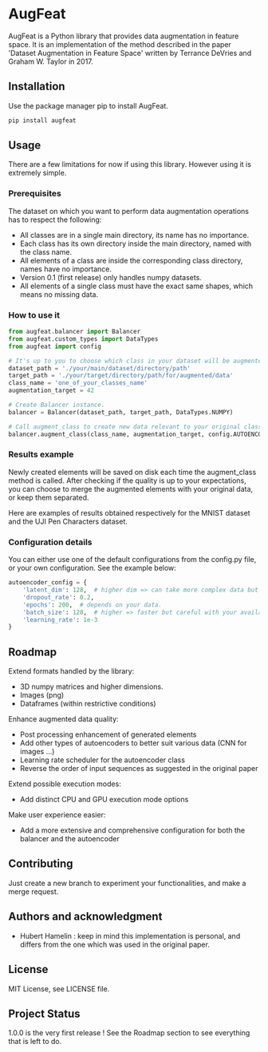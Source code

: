 # AugFeat
AugFeat is a Python library that provides data augmentation in feature space. It is an implementation of the method
described in the paper 'Dataset Augmentation in Feature Space' written by Terrance DeVries and Graham W. Taylor in 2017.


## Installation
Use the package manager pip to install AugFeat.
```bash
pip install augfeat
```

## Usage
There are a few limitations for now if using this library. However using it is extremely simple.

### Prerequisites
The dataset on which you want to perform data augmentation operations has to respect the following:
- All classes are in a single main directory, its name has no importance.
- Each class has its own directory inside the main directory, named with the class name.
- All elements of a class are inside the corresponding class directory, names have no importance.
- Version 0.1 (first release) only handles numpy datasets.
- All elements of a single class must have the exact same shapes, which means no missing data.

### How to use it
```python
from augfeat.balancer import Balancer
from augfeat.custom_types import DataTypes
from augfeat import config

# It's up to you to choose which class in your dataset will be augmented, and how much.
dataset_path = './your/main/dataset/directory/path'
target_path = './your/target/directory/path/for/augmented/data'
class_name = 'one_of_your_classes_name'
augmentation_target = 42

# Create Balancer instance.
balancer = Balancer(dataset_path, target_path, DataTypes.NUMPY)

# Call augment_class to create new data relevant to your original class.
balancer.augment_class(class_name, augmentation_target, config.AUTOENCODER_TRAINING_CONFIG_MEDIUM)
```

### Results example
Newly created elements will be saved on disk each time the augment_class method is called. After checking if the quality
is up to your expectations, you can choose  to merge the augmented elements with your original data, or keep them 
separated.

Here are examples of results obtained respectively for the MNIST dataset and the UJI Pen Characters dataset.


### Configuration details
You can either use one of the default configurations from the config.py file, or your own configuration. 
See the example below:
```python
autoencoder_config = {
    'latent_dim': 128,  # higher dim => can take more complex data but harder to train.
    'dropout_rate': 0.2,
    'epochs': 200,  # depends on your data.
    'batch_size': 128,  # higher => faster but careful with your available memory.
    'learning_rate': 1e-3
}
```

## Roadmap
Extend formats handled by the library:
- 3D numpy matrices and higher dimensions.
- Images (png)
- Dataframes (within restrictive conditions)

Enhance augmented data quality:
- Post processing enhancement of generated elements
- Add other types of autoencoders to better suit various data (CNN for images ...)
- Learning rate scheduler for the autoencoder class 
- Reverse the order of input sequences as suggested in the original paper

Extend possible execution modes:
- Add distinct CPU and GPU execution mode options

Make user experience easier:
- Add a more extensive and comprehensive configuration for both the balancer and the autoencoder

## Contributing
Just create a new branch to experiment your functionalities, and make a merge request.

## Authors and acknowledgment
- Hubert Hamelin : keep in mind this implementation is personal, and differs from the one which was used in the original
paper.

## License
MIT License, see LICENSE file.

## Project Status
1.0.0 is the very first release ! See the Roadmap section to see everything that is left to do.
